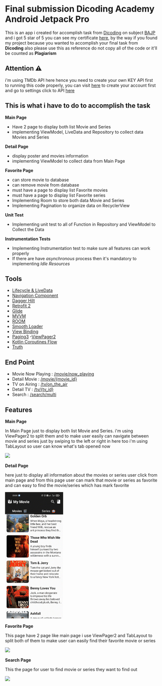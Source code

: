 # Final submission Dicoding Academy Android Jetpack Pro
This is an app i created for accomplish task from [Dicoding](https://www.dicoding.com/) on subject [BAJP](https://www.dicoding.com/academies/129) and i got 5 star of 5 you can see my certificate [here](https://www.dicoding.com/certificates/ERZR5V5QOPYV), by the way if you found my project because you wanted to accomplish your final task from **Dicoding** also please use this as reference do not copy all of the code or it'll be counted as **Plagiarism**

## Attention ⚠
i'm using TMDb API here hence you need to create your own KEY API first to running this code properly, you can visit [here](https://www.themoviedb.org/login) to create your account first and go to settings click to API [here](https://www.themoviedb.org/settings/api)

## This is what i have to do to accomplish the task
**Main Page**
- Have 2 page to display both list Movie and Series
- implementing ViewModel, LiveData and Repository to collect data Movies and Series 

**Detail Page**
- display poster and movies information
- implementing ViewModel to collect data from Main Page

**Favorite Page**
- can store movie to database
- can remove movie from database
- must have a page to display list Favorite movies
- must have a page to display list Favorite series
- Implementing Room to store both data Movie and Series
- Implementing Pagination to organize data on RecyclerView

**Unit Test**
- Implementing unit test to all of Function in Repository and ViewModel to Collect the Data

**Instrumentation Tests**
- Implementing Instrumentation test to make sure all features can work properly
- If there are have *asynchronous* process then it's mandatory to implementing *Idle Resources*

## Tools
- [Lifecycle & LiveData](https://developer.android.com/jetpack/androidx/releases/lifecycle)
- [Navigation Component](https://developer.android.com/jetpack/androidx/releases/navigation)
- [Dagger Hilt](https://dagger.dev/hilt/)
- [Retrofit 2](https://square.github.io/retrofit/)
- [Glide](https://github.com/bumptech/glide)
- [MVVM](https://developer.android.com/jetpack/guide)
- [ROOM](https://developer.android.com/jetpack/androidx/releases/room)
-  [Smooth Loader](https://github.com/nntuyen/mkloader)
- [View Binding](https://developer.android.com/topic/libraries/view-binding?hl=en)
- [Paging3](https://developer.android.com/topic/libraries/architecture/paging/v3-overview)
-[ViewPager2](https://developer.android.com/jetpack/androidx/releases/viewpager2?hl=id)
- [Kotlin Coroutines Flow](https://kotlin.github.io/kotlinx.coroutines/kotlinx-coroutines-core/kotlinx.coroutines.flow/-flow/)
- [Truth](https://kotlin.github.io/kotlinx.coroutines/kotlinx-coroutines-core/kotlinx.coroutines.flow/-flow/)

## End Point
- Movie Now Playing : [/movie/now_playing](https://developers.themoviedb.org/3/movies/get-now-playing)
- Detail Movie : [/movie/{movie_id}](https://developers.themoviedb.org/3/movies/get-movie-details)
- TV on Airing : [/tv/on_the_air](https://developers.themoviedb.org/3/tv/get-tv-on-the-air)
- Detail TV : [/tv/{tv_id}](https://developers.themoviedb.org/3/tv/get-tv-details)
- Search : [/search/multi](https://developers.themoviedb.org/3/search/multi-search)


## Features
**Main Page**
<div>
    <p>
        In Main Page just to display both list Movie and Series.
        i'm using ViewPager2 to split them and to make user easily can navigate between movie and series just by swiping to the left or right in here too i'm using TabLayout so user can know what's tab opened now
    </p>
    <img src="demo/main.gif">
</div>

**Detail Page**
<div>
    <p>
       here just to display all information about the movies or series user click from main page and from this page user can mark that movie or series as favorite and can easy to find the movie/series which has mark favorite
    </p>
    <img src="demo/detail.gif">
</div>

**Favorite Page**
<div>
    <p>
       This page have 2 page like main page i use ViewPager2 and TabLayout to split both of them to make user can easily find their favorite movie or series
    </p>
    <img src="demo/favorite.gif">
</div>

**Search Page**
<div>
    <p>
       This the page for user to find movie or series they want to find out
    </p>
    <img src="demo/search.gif">
</div>




